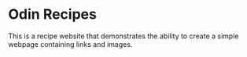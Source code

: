# Odin Recipes

This is a recipe website that demonstrates the ability to create a simple webpage containing links and images.

